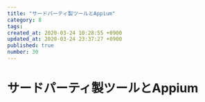 ```yaml
---
title: "サードパーティ製ツールとAppium"
category: 8
tags: 
created_at: 2020-03-24 10:28:55 +0900
updated_at: 2020-03-24 23:37:27 +0900
published: true
number: 30
---
```


# サードパーティ製ツールとAppium


